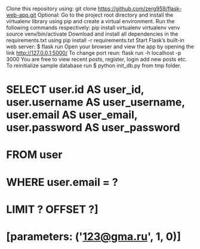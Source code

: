 Clone this repository using: git clone https://github.com/zerg959/flask-web-app.git
Optional: Go to the project root directory and install the virtualenv library using pip and create a virtual environment. Run the following commands respectively:
pip install virtualenv
virtualenv venv
source venv/bin/activate
Download and install all dependencies in the requirements.txt using pip install -r requirements.txt
Start Flask’s built-in web server: $ flask run
Open your browser and view the app by opening the link http://127.0.0.1:5000/
To change port reun: flask run -h localhost -p 3000
You are free to view recent posts, register, login add new posts etc.
To reinitialize sample database run $ python init_db.py from tmp folder.

# SELECT user.id AS user_id, user.username AS user_username, user.email AS user_email, user.password AS user_password 
# FROM user 
# WHERE user.email = ?
#  LIMIT ? OFFSET ?]
# [parameters: ('123@gma.ru', 1, 0)]